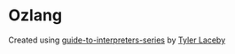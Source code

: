 # Ozlang

Created using [guide-to-interpreters-series](https://github.com/tlaceby/guide-to-interpreters-series) by [Tyler Laceby](https://github.com/tlaceby)